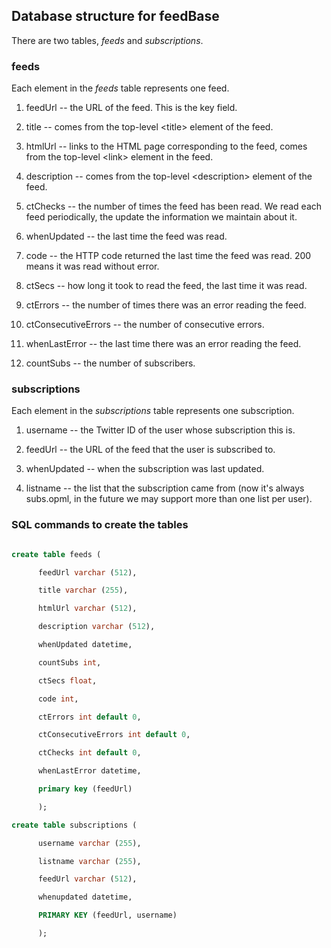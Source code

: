 ## Database structure for feedBase

There are two tables, <i>feeds</i> and <i>subscriptions</i>.

### feeds

Each element in the <i>feeds</i> table represents one feed. 

1. feedUrl -- the URL of the feed. This is the key field. 

2. title -- comes from the top-level &lt;title> element of the feed. 

3. htmlUrl -- links to the HTML page corresponding to the feed, comes from the top-level &lt;link> element in the feed. 

4. description -- comes from the top-level &lt;description> element of the feed.

11. ctChecks -- the number of times the feed has been read. We read each feed periodically, the update the information we maintain about it. 

5. whenUpdated -- the last time the feed was read.

8. code -- the HTTP code returned the last time the feed was read. 200 means it was read without error. 

7. ctSecs -- how long it took to read the feed, the last time it was read. 

9. ctErrors -- the number of times there was an error reading the feed. 

10. ctConsecutiveErrors -- the number of consecutive errors. 

12. whenLastError -- the last time there was an error reading the feed. 

6. countSubs -- the number of subscribers. 

### subscriptions

Each element in the <i>subscriptions</i> table represents one subscription. 

1. username -- the Twitter ID of the user whose subscription this is. 

4. feedUrl -- the URL of the feed that the user is subscribed to. 

3. whenUpdated -- when the subscription was last updated.

2. listname -- the list that the subscription came from (now it's always subs.opml, in the future we may support more than one list per user).

### SQL commands to create the tables

```SQL

create table feeds (

      feedUrl varchar (512), 

      title varchar (255), 

      htmlUrl varchar (512), 

      description varchar (512), 

      whenUpdated datetime, 

      countSubs int, 

      ctSecs float, 

      code int, 

      ctErrors int default 0, 

      ctConsecutiveErrors int default 0, 

      ctChecks int default 0, 

      whenLastError datetime, 

      primary key (feedUrl)

      );

create table subscriptions (

      username varchar (255), 

      listname varchar (255), 

      feedUrl varchar (512), 

      whenupdated datetime, 

      PRIMARY KEY (feedUrl, username)

      );

```

